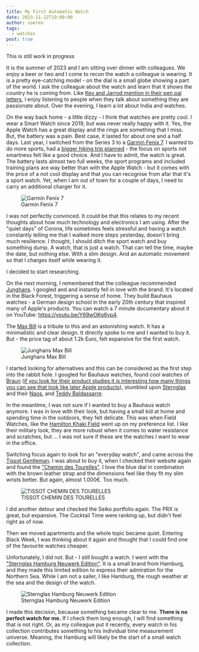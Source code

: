 ```yaml
---
title: My First Automatic Watch
date: 2023-11-22T19:00:00
author: soeren
tags:
  - watches
post: true
---
```


<p class="notice">This is still work in progress</p>

It is the summer of 2023 and I am sitting over dinner with colleagues. We enjoy a beer or two and I come to recon the watch a colleague is wearing. It is a pretty eye-catching model - on the dial is a small globe showing a part of the world. I ask the colleague about the watch and learn that it shows the country he is coming from. Like [Kev and Jarrod mention in their pen pal letters](https://kevquirk.com/pen-pal-november-2023-jarrod-blundy), I enjoy listening to people when they talk about something they are passionate about. Over the evening, I learn a lot about India and watches. 

On the way back home - a little dizzy - I think that watches are pretty cool. I wear a Smart Watch since 2019, but was never really happy with it. Yes, the Apple Watch has a great display and the rings are something that I miss. But, the battery was a pain. Best case, it lasted for about one and a half days. Last year, I switched from the Series 3 to a [Garmin Fenix 7](https://www.garmin.com/de-DE/p/735520). I wanted to do more sports, had a [bigger hiking trip planned](/2022/e5) - the focus on sports not smartness felt like a good choice. And I have to admit, the watch is great. The battery lasts almost two full weeks, the sport programs and included training plans are way better than with the Apple Watch - but it comes with the price of a not cool display and that you can recognise from afar that it's a sport watch. Yet, when I am out of town for a couple of days, I need to carry an additional charger for it. 

<figure>
  <img alt="Garmin Fenix 7" src="https://res.garmin.com/transform/image/upload/c_limit,dpr_2.0,f_auto,h_896,q_auto,w_700/c_limit,h_896,w_700/v1/Product_Images/en/products/010-02540-21/v/cf-xl?pgw=1" />
  <figcaption>Garmin Fenix 7</figcaption>
</figure>

I was not perfectly convinced. It could be that this relates to my recent thoughts about how much technology and electronics I am using. After the "quiet days" of Corona, life sometimes feels stressful and having a watch constantly telling me that I walked more steps yesterday, doesn't bring much resilience. I thought, I should ditch the sport watch and buy something dump. A watch, that is just a watch. That can tell the time, maybe the date, but nothing else. With a slim design. And an automatic movement so that I charges itself while wearing it. 

I decided to start researching. 

On the next morning, I remembered that the colleague recommended  [Junghans](https://www.junghans.de). I googled and and instantly fell in love with the brand. It's located in the Black Forest, triggering a sense of home. They build Bauhaus watches - a German design school in the early 20th century that inspired many of Apple's products. You can watch a 7 minute documentary about it on YouTube: https://youtu.be/Y69wOKg6yp4. 

The [Max Bill](https://www.junghans.de/kollektionen/uhren/junghans-max-bill/max-bill-automatic/27400702?c=26) is a tribute to this and an astonishing watch. It has a minimalistic and clear design. It directly spoke to me and I wanted to buy it. But - the price tag of about 1.2k Euro, felt expansive for the first watch. 

<figure>
  <img alt="Junghans Max Bill" src="https://ch.dev.junghans.de/media/image/fc/34/bb/27_3500-04_front.png" />
  <figcaption>Junghans Max Bill</figcaption>
</figure>

I started looking for alternatives and this can be considered as the first step into the rabbit hole. I googled for Bauhaus watches, found cool watches of [Braun](https://de.braun-clocks.com/de/collections/watches) ([if you look for their product studies it is interesting how many things you can see that look like later Apple products](https://www.cultofmac.com/188753/the-braun-products-that-inspired-apples-iconic-designs-gallery/)), stumbled upon [Sternglas](https://www.sternglas.de) and their [Naos](https://www.sternglas.de/products/naos-automatik-weiss), and [Teddy Baldassarre](https://www.youtube.com/@TeddyBaldassarre).

In the meantime, I was not sure if I wanted to buy a Bauhaus watch anymore. I was in love with their look, but having a small kid at home and spending time in the outdoors, they felt delicate. This was when Field Watches, like the [Hamilton Khaki Field](https://www.hamiltonwatch.com/de-de/collection/khaki-field.html) went up on my preference list. I like their military look, they are more robust when it comes to water resistance and scratches, but ... I was not sure if these are the watches I want to wear in the office. 

Switching focus again to look for an "everyday watch", and came across the [Tissot Gentleman](https://www.tissotwatches.com/de-de/collection/alle-uhren/t-classic/gentleman.html). I was about to buy it, when I checked their website again and found the ["Chemin des Tourelles"](https://www.tissotwatches.com/de-de/t1398071604100.html). I love the blue dial in combination with the brown leather strap and the dimensions feel like they fit my slim wrists better. But again, almost 1.000€. Too much.

<figure>
  <img alt="TISSOT CHEMIN DES TOURELLES" src="https://www.tissotwatches.com/media/catalog/product/T/1/T139.807.16.041.00.png" />
  <figcaption>TISSOT CHEMIN DES TOURELLES</figcaption>
</figure>

I did another detour and checked the Seiko portfolio again. The PRX is great, but expansive. The Cocktail Time were ranking up, but didn't feel right as of now. 

Then we moved apartments and the whole topic became quiet. Entering Black Week, I was thinking about it again and thought that I could find one of the favourite watches cheaper. 

Unfortunately, I did not. But - I still bought a watch. I went with the ["Sternglas Hamburg Neuwerk Edition"](https://www.sternglas.de/products/hamburg-automatik-edition-neuwerk-vintage-mokka). It is a small brand from Hamburg, and they made this limited edition to express their admiration for the Northern Sea. While I am not a sailer, I like Hamburg, the rough weather at the sea and the design of the watch. 

<figure>
  <img alt="Sternglas Hamburg Neuwerk Edition" src="https://www.uhrzeit.org/bilder/produkte/uhren/Sternglas/S02HHN11VI11/raw2.jpg" />
  <figcaption>Sternglas Hamburg Neuwerk Edition</figcaption>
</figure>

I made this decision, because something became clear to me. **There is no perfect watch for me.** If I check them long enough, I will find something that is not right. Or, as my colleague put it recently, every watch in his collection contributes something to his individual time measurement universe. Meaning, the Hamburg will likely be the start of a small watch collection. 
